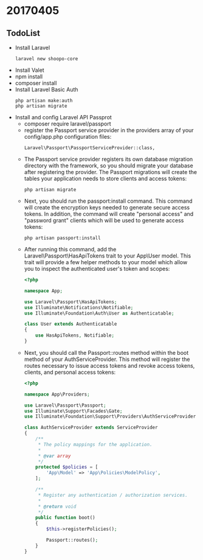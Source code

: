 # 20170405
## TodoList
* Install Laravel
  ```shell
  laravel new shoopo-core
  ```
* Install Valet
* npm install
* composer install
* Install Laravel Basic Auth
  ```shell
  php artisan make:auth
  php artisan migrate
  ```
* Install and config Laravel API Passprot
    * composer require laravel/passport
    * register the Passport service provider in the providers array of your config/app.php configuration files:
      ```
      Laravel\Passport\PassportServiceProvider::class,
      ```
    * The Passport service provider registers its own database migration directory with the framework, so you should migrate your database after registering the provider. The Passport migrations will create the tables your application needs to store clients and access tokens:
      ```
      php artisan migrate
      ```
    * Next, you should run the passport:install command. This command will create the encryption keys needed to generate secure access tokens. In addition, the command will create "personal access" and "password grant" clients which will be used to generate access tokens:
      ```
      php artisan passport:install
      ```
    * After running this command, add the Laravel\Passport\HasApiTokens trait to your App\User model. This trait will provide a few helper methods to your model which allow you to inspect the authenticated user's token and scopes:
      ```php
      <?php

      namespace App;

      use Laravel\Passport\HasApiTokens;
      use Illuminate\Notifications\Notifiable;
      use Illuminate\Foundation\Auth\User as Authenticatable;

      class User extends Authenticatable
      {
          use HasApiTokens, Notifiable;
      }
      ```
    * Next, you should call the Passport::routes method within the boot method of your AuthServiceProvider. This method will register the routes necessary to issue access tokens and revoke access tokens, clients, and personal access tokens:
      ```php
      <?php

      namespace App\Providers;

      use Laravel\Passport\Passport;
      use Illuminate\Support\Facades\Gate;
      use Illuminate\Foundation\Support\Providers\AuthServiceProvider as ServiceProvider;

      class AuthServiceProvider extends ServiceProvider
      {
          /**
           * The policy mappings for the application.
           *
           * @var array
           */
          protected $policies = [
              'App\Model' => 'App\Policies\ModelPolicy',
          ];

          /**
           * Register any authentication / authorization services.
           *
           * @return void
           */
          public function boot()
          {
              $this->registerPolicies();

              Passport::routes();
          }
      }
      ```

